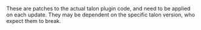 These are patches to the actual talon plugin code, and need to be applied on
each update. They may be dependent on the specific talon version, who expect
them to break.
